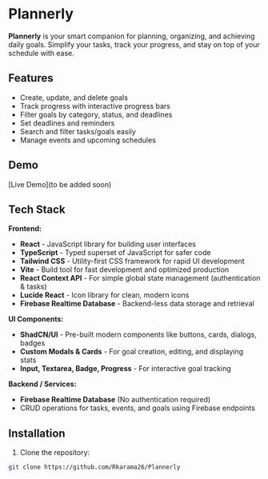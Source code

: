# Plannerly

**Plannerly** is your smart companion for planning, organizing, and achieving daily goals. Simplify your tasks, track your progress, and stay on top of your schedule with ease.

## Features

- Create, update, and delete goals
- Track progress with interactive progress bars
- Filter goals by category, status, and deadlines
- Set deadlines and reminders
- Search and filter tasks/goals easily
- Manage events and upcoming schedules

## Demo

[Live Demo](to be added soon)

## Tech Stack

**Frontend:**
- **React** - JavaScript library for building user interfaces
- **TypeScript** - Typed superset of JavaScript for safer code
- **Tailwind CSS** - Utility-first CSS framework for rapid UI development
- **Vite** - Build tool for fast development and optimized production
- **React Context API** - For simple global state management (authentication & tasks)
- **Lucide React** - Icon library for clean, modern icons
- **Firebase Realtime Database** - Backend-less data storage and retrieval  

**UI Components:**
- **ShadCN/UI** - Pre-built modern components like buttons, cards, dialogs, badges
- **Custom Modals & Cards** - For goal creation, editing, and displaying stats
- **Input, Textarea, Badge, Progress** - For interactive goal tracking

**Backend / Services:**
- **Firebase Realtime Database** (No authentication required)  
- CRUD operations for tasks, events, and goals using Firebase endpoints

## Installation

1. Clone the repository:
```bash
git clone https://github.com/Rkarama26/Plannerly

